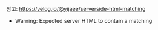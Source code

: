 참고: https://velog.io/@yijaee/serverside-html-matching
- Warning: Expected server HTML to contain a matching <svg> in <div>